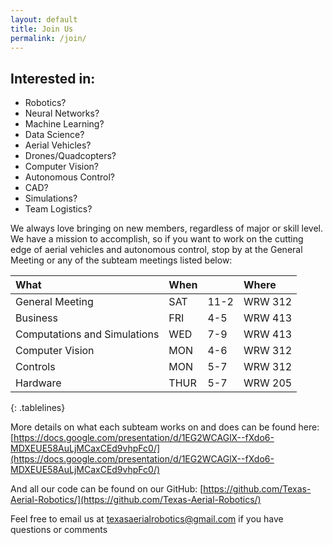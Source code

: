 ```yaml
---
layout: default
title: Join Us
permalink: /join/
---
```


<style>
.tablelines table, .tablelines td, .tablelines th {
    padding: 1%;
}
</style>

## Interested in: 
- Robotics?
- Neural Networks?
- Machine Learning?
- Data Science?
- Aerial Vehicles?
- Drones/Quadcopters?
- Computer Vision?
- Autonomous Control?
- CAD?
- Simulations?
- Team Logistics?

We always love bringing on new members, regardless of major or skill level. We have a mission to accomplish, so if you want to work on the cutting edge of aerial vehicles and autonomous control, stop by at the General Meeting or any of the subteam meetings listed below: 


| What                         | When |      | Where   |
|:---------------------------- |:---- |:---- |:------- |
| General Meeting              | SAT  | 11-2 | WRW 312 |
| Business                     | FRI  | 4-5  | WRW 413 |
| Computations and Simulations | WED  | 7-9  | WRW 413 |
| Computer Vision              | MON  | 4-6  | WRW 312 |
| Controls                     | MON  | 5-7  | WRW 312 |
| Hardware                     | THUR | 5-7  | WRW 205 |
{: .tablelines}


More details on what each subteam works on and does can be found here: [https://docs.google.com/presentation/d/1EG2WCAGlX--fXdo6-MDXEUE58AuLjMCaxCEd9vhpFc0/](https://docs.google.com/presentation/d/1EG2WCAGlX--fXdo6-MDXEUE58AuLjMCaxCEd9vhpFc0/)

And all our code can be found on our GitHub: [https://github.com/Texas-Aerial-Robotics/](https://github.com/Texas-Aerial-Robotics/)


Feel free to email us at [texasaerialrobotics@gmail.com](mailto:texasaerialrobotics@gmail.com) if you have questions or comments
